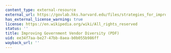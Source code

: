 ```yaml
---
content_type: external-resource
external_url: https://govlab.hks.harvard.edu/files/strategies_for_improving_vendor_diversity_brief.pdf
has_external_license_warning: true
license: https://en.wikipedia.org/wiki/All_rights_reserved
status: ''
title: Improving Government Vendor Diversity (PDF)
uid: ee34f7aa-be27-47bb-8aea-b0b055b986ff
wayback_url: ''
---
```


